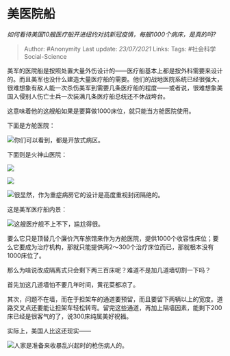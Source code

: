 # 美医院船
*如何看待美国10艘医疗船开进纽约对抗新冠疫情，每艘1000个病床，是真的吗?*

> Author: #Anonymity
Last update: *23/07/2021* 
Links:
Tags: #社会科学Social-Science 

 
美军的医院船是按照处置大量外伤设计的——医疗船基本上都是按外科需要来设计的。而且美军也没什么建造大量医疗船的需要。他们的战地医院系统已经很强大，很难想象有敌人能一次杀伤美军到需要几条医疗船的程度——或者说，很难想象美国入侵别人伤亡士兵一次装满几条医疗船总统还不休战垮台。

这意味着他的这艘船如果是要算做1000床位，就只能当方舱医院使用。

下面是方舱医院：

![](https://pic4.zhimg.com/50/v2-d69aefe4df27a80ec050ee8916098aae_hd.jpg?source=1940ef5c)你们可以看到，都是开放式病区。

  


下面则是火神山医院：

![](https://pic1.zhimg.com/50/v2-4ebff2767330e65350adc094c6250714_hd.jpg?source=1940ef5c)  


![](https://pic4.zhimg.com/50/v2-425d55978f6fa1bb59ded7f8d1176eb5_hd.jpg?source=1940ef5c)  


![](https://pic2.zhimg.com/50/v2-f7f606e354f5a78d4c75960c545dc61b_hd.jpg?source=1940ef5c)很显然，作为重症病房它的设计是高度重视封闭隔绝的。

这是美军医疗船内景：

![](https://pic4.zhimg.com/50/v2-04176f8b9aeafcf00efcfb1564459c2b_hd.jpg?source=1940ef5c)这艘医疗舰不上不下，尴尬得很。

要么它只是顶替几个廉价汽车旅馆来作为方舱医院，提供1000个收容性床位；要么它要成为治疗机构，那就只能提供两2～300个治疗床位而已，那就根本没有1000床位了。

那么为啥说改成隔离式只会剩下两三百床呢？难道不是加几道墙切割一下吗？

首先加这几道墙怕不要几年时间，黄花菜都凉了。

其次，问题不在墙，而在于担架车的通道要预留，而且要留下两辆以上的宽度。道路交叉点还要能让担架车轻松转弯。留完这些通道，再加上隔墙因素，能剩下200床已经是很客气的了，说300床纯属美好祝福。

实际上，美国人比这还现实——

![](https://pic2.zhimg.com/50/v2-70a385bc9681b3bc42c8881535a54827_hd.jpg?source=1940ef5c)人家是准备来收暴乱兴起时的枪伤病人的。



